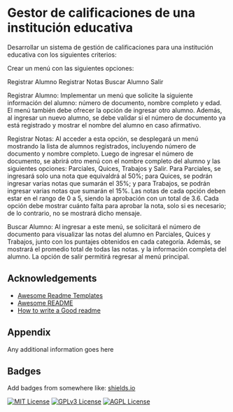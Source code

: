 
# Gestor de calificaciones de una institución educativa

Desarrollar un sistema de gestión de calificaciones para una institución educativa con los siguientes criterios:

Crear un menú con las siguientes opciones:

Registrar Alumno
Registrar Notas
Buscar Alumno
Salir

Registrar Alumno: Implementar un menú que solicite la siguiente información del alumno: número de documento, nombre completo y edad. El menú también debe ofrecer la opción de ingresar otro alumno. Además, al ingresar un nuevo alumno, se debe validar si el número de documento ya está registrado y mostrar el nombre del alumno en caso afirmativo.

Registrar Notas: Al acceder a esta opción, se desplegará un menú mostrando la lista de alumnos registrados, incluyendo número de documento y nombre completo. Luego de ingresar el número de documento, se abrirá otro menú con el nombre completo del alumno y las siguientes opciones: Parciales, Quices, Trabajos y Salir. Para Parciales, se ingresará solo una nota que equivaldrá al 50%; para Quices, se podrán ingresar varias notas que sumarán el 35%; y para Trabajos, se podrán ingresar varias notas que sumarán el 15%. Las notas de cada opción deben estar en el rango de 0 a 5, siendo la aprobación con un total de 3.6. Cada opción debe mostrar cuánto falta para aprobar la nota, solo si es necesario; de lo contrario, no se mostrará dicho mensaje.

Buscar Alumno: Al ingresar a este menú, se solicitará el número de documento para visualizar las notas del alumno en Parciales, Quices y Trabajos, junto con los puntajes obtenidos en cada categoría. Además, se mostrará el promedio total de todas las notas. y la información completa del alumno. La opción de salir permitirá regresar al menú principal.


## Acknowledgements

 - [Awesome Readme Templates](https://awesomeopensource.com/project/elangosundar/awesome-README-templates)
 - [Awesome README](https://github.com/matiassingers/awesome-readme)
 - [How to write a Good readme](https://bulldogjob.com/news/449-how-to-write-a-good-readme-for-your-github-project)


## Appendix

Any additional information goes here


## Badges

Add badges from somewhere like: [shields.io](https://shields.io/)

[![MIT License](https://img.shields.io/badge/License-MIT-green.svg)](https://choosealicense.com/licenses/mit/)
[![GPLv3 License](https://img.shields.io/badge/License-GPL%20v3-yellow.svg)](https://opensource.org/licenses/)
[![AGPL License](https://img.shields.io/badge/license-AGPL-blue.svg)](http://www.gnu.org/licenses/agpl-3.0)

